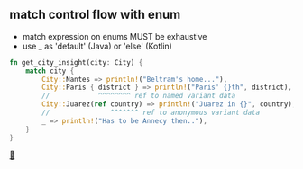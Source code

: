 ## match control flow with enum

* match expression on enums MUST be exhaustive
* use _ as 'default' (Java) or 'else' (Kotlin)

```Rust
fn get_city_insight(city: City) {
    match city {
        City::Nantes => println!("Beltram's home..."),
        City::Paris { district } => println!("Paris' {}th", district),
        //            ^^^^^^^^ ref to named variant data
        City::Juarez(ref country) => println!("Juarez in {}", country),
        //               ^^^^^^^ ref to anonymous variant data
        _ => println!("Has to be Annecy then.."),
    }
}
```

[📒](https://doc.rust-lang.org/book/ch06-02-match.html)